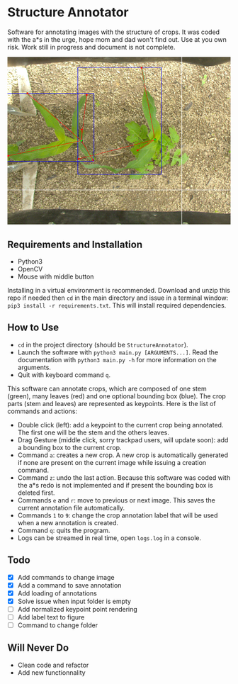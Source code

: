 # Structure Annotator 
Software for annotating images with the structure of crops. It was coded with the a\*s in the urge, hope mom and dad won't find out. Use at you own risk. Work still in progress and document is not complete.

![illustration](illustration.png)

## Requirements and Installation
- Python3
- OpenCV
- Mouse with middle button

Installing in a virtual environment is recommended. Download and unzip this repo if needed then `cd` in the main directory and issue in a terminal window:
`pip3 install -r requirements.txt`. This will install required dependencies.

## How to Use
- `cd` in the project directory (should be `StructureAnnotator`).
- Launch the software with `python3 main.py [ARGUMENTS...]`. Read the documentation with `python3 main.py -h` for more information on the arguments.
- Quit with keyboard command `q`.

This software can annotate crops, which are composed of one stem (green), many leaves (red) and one optional bounding box (blue). The crop parts (stem and leaves) are represented as keypoints. Here is the list of commands and actions:
- Double click (left): add a keypoint to the current crop being annotated. The first one will be the stem and the others leaves.
- Drag Gesture (middle click, sorry trackpad users, will update soon): add a bounding box to the current crop.
- Command `a`: creates a new crop. A new crop is automatically generated if none are present on the current image while issuing a creation command.
- Command `z`: undo the last action. Because this software was coded with the a\*s redo is not implemented and if present the bounding box is deleted first.
- Commands `e` and `r`: move to previous or next image. This saves the current annotation file automatically.
- Commands `1` to `9`: change the crop annotation label that will be used when a new annotation is created.
- Command `q`: quits the program.
- Logs can be streamed in real time, open `logs.log` in a console.

## Todo
- [x] Add commands to change image
- [x] Add a command to save annotation
- [x] Add loading of annotations
- [x] Solve issue when input folder is empty
- [ ] Add normalized keypoint point rendering
- [ ] Add label text to figure
- [ ] Command to change folder

## Will Never Do
- Clean code and refactor
- Add new functionnality
